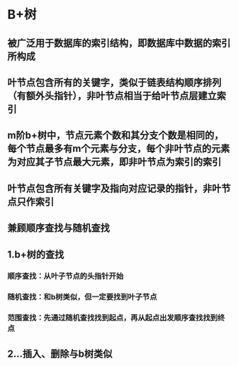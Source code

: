# B+树
## 被广泛用于数据库的索引结构，即数据库中数据的索引所构成
## 叶节点包含所有的关键字，类似于链表结构顺序排列（有额外头指针），非叶节点相当于给叶节点层建立索引
## m阶b+树中，节点元素个数和其分支个数是相同的，每个节点最多有m个元素与分支，每个非叶节点的元素为对应其子节点最大元素，即非叶节点为索引的索引
## 叶节点包含所有关键字及指向对应记录的指针，非叶节点只作索引
## 兼顾顺序查找与随机查找
## 1.b+树的查找 
### 顺序查找：从叶子节点的头指针开始
### 随机查找：和b树类似，但一定要找到叶子节点
### 范围查找：先通过随机查找找到起点，再从起点出发顺序查找找到终点
## 2...插入、删除与b树类似
<!--stackedit_data:
eyJoaXN0b3J5IjpbLTM0MDg1NDQ1MV19
-->